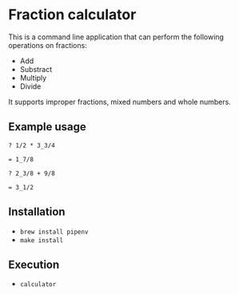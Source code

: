 # Fraction calculator

This is a command line application that can perform the following operations on fractions:

* Add
* Substract
* Multiply
* Divide

It supports improper fractions, mixed numbers and whole numbers.

## Example usage

```
? 1/2 * 3_3/4

= 1_7/8
```
 
```
? 2_3/8 + 9/8

= 3_1/2
```

## Installation

* `brew install pipenv` 
* `make install`

## Execution

* `calculator`
